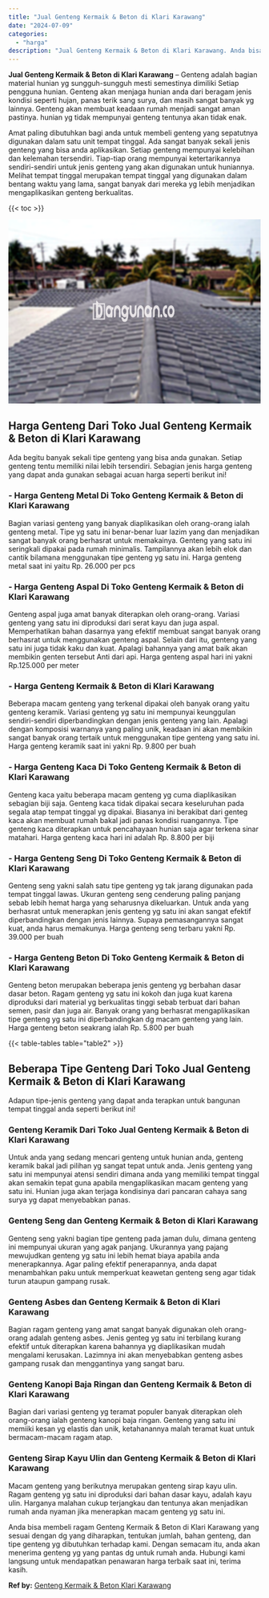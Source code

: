 ```yaml
---
title: "Jual Genteng Kermaik & Beton di Klari Karawang"
date: "2024-07-09"
categories: 
  - "harga"
description: "Jual Genteng Kermaik & Beton di Klari Karawang. Anda bisa membeli ragam Genteng Kermaik & Beton di Klari Karawang yang sesuai dengan dg yang diharapkan, tent..."
---
```


**Jual Genteng Kermaik & Beton di Klari Karawang** – Genteng adalah bagian material hunian yg sungguh-sungguh mesti semestinya dimiliki Setiap pengguna hunian. Genteng akan menjaga hunian anda dari beragam jenis kondisi seperti hujan, panas terik sang surya, dan masih sangat banyak yg lainnya. Genteng akan membuat keadaan rumah menjadi sangat aman pastinya. hunian yg tidak mempunyai genteng tentunya akan tidak enak.

Amat paling dibutuhkan bagi anda untuk membeli genteng yang sepatutnya digunakan dalam satu unit tempat tinggal. Ada sangat banyak sekali jenis genteng yang bisa anda aplikasikan. Setiap genteng mempunyai kelebihan dan kelemahan tersendiri. Tiap-tiap orang mempunyai ketertarikannya sendiri-sendiri untuk jenis genteng yang akan digunakan untuk huniannya. Melihat tempat tinggal merupakan tempat tinggal yang digunakan dalam bentang waktu yang lama, sangat banyak dari mereka yg lebih menjadikan mengaplikasikan genteng berkualitas.

{{< toc >}}

![Jual Genteng Kermaik & Beton di Klari Karawang](/images/genteng-minimalis-murah07.png)

## Harga Genteng Dari Toko Jual Genteng Kermaik & Beton di Klari Karawang

Ada begitu banyak sekali tipe genteng yang bisa anda gunakan. Setiap genteng tentu memiliki nilai lebih tersendiri. Sebagian jenis harga genteng yang dapat anda gunakan sebagai acuan harga seperti berikut ini!

### \- Harga Genteng Metal Di Toko Genteng Kermaik & Beton di Klari Karawang

Bagian variasi genteng yang banyak diaplikasikan oleh orang-orang ialah genteng metal. Tipe yg satu ini benar-benar luar lazim yang dan menjadikan sangat banyak orang berhasrat untuk memakainya. Genteng yang satu ini seringkali dipakai pada rumah minimalis. Tampilannya akan lebih elok dan cantik bilamana menggunakan tipe genteng yg satu ini. Harga genteng metal saat ini yaitu Rp. 26.000 per pcs

### \- Harga Genteng Aspal Di Toko Genteng Kermaik & Beton di Klari Karawang

Genteng aspal juga amat banyak diterapkan oleh orang-orang. Variasi genteng yang satu ini diproduksi dari serat kayu dan juga aspal. Memperhatikan bahan dasarnya yang efektif membuat sangat banyak orang berhasrat untuk menggunakan genteng aspal. Selain dari itu, genteng yang satu ini juga tidak kaku dan kuat. Apalagi bahannya yang amat baik akan membikin genten tersebut Anti dari api. Harga genteng aspal hari ini yakni Rp.125.000 per meter

### \- Harga Genteng Kermaik & Beton di Klari Karawang

Beberapa macam genteng yang terkenal dipakai oleh banyak orang yaitu genteng keramik. Variasi genteng yg satu ini mempunyai keunggulan sendiri-sendiri diperbandingkan dengan jenis genteng yang lain. Apalagi dengan komposisi warnanya yang paling unik, keadaan ini akan membikin sangat banyak orang tertaik untuk menggunakan tipe genteng yang satu ini. Harga genteng keramik saat ini yakni Rp. 9.800 per buah

### \- Harga Genteng Kaca Di Toko Genteng Kermaik & Beton di Klari Karawang

Genteng kaca yaitu beberapa macam genteng yg cuma diaplikasikan sebagian biji saja. Genteng kaca tidak dipakai secara keseluruhan pada segala atap tempat tinggal yg dipakai. Biasanya ini berakibat dari genteg kaca akan membuat rumah bakal jadi panas kondisi ruangannya. Tipe genteng kaca diterapkan untuk pencahayaan hunian saja agar terkena sinar matahari. Harga genteng kaca hari ini adalah Rp. 8.800 per biji

### \- Harga Genteng Seng Di Toko Genteng Kermaik & Beton di Klari Karawang

Genteng seng yakni salah satu tipe genteng yg tak jarang digunakan pada tempat tinggal lawas. Ukuran genteng seng cenderung paling panjang sebab lebih hemat harga yang seharusnya dikeluarkan. Untuk anda yang berhasrat untuk menerapkan jenis genteng yg satu ini akan sangat efektif diperbandingkan dengan jenis lainnya. Supaya pemasangannya sangat kuat, anda harus memakunya. Harga genteng seng terbaru yakni Rp. 39.000 per buah

### \- Harga Genteng Beton Di Toko Genteng Kermaik & Beton di Klari Karawang

Genteng beton merupakan beberapa jenis genteng yg berbahan dasar dasar beton. Ragam genteng yg satu ini kokoh dan juga kuat karena diproduksi dari material yg berkualitas tinggi sebab terbuat dari bahan semen, pasir dan juga air. Banyak orang yang berhasrat mengaplikasikan tipe genteng yg satu ini diperbandingkan dg macam genteng yang lain. Harga genteng beton seakrang ialah Rp. 5.800 per buah

{{< table-tables table="table2" >}}

## Beberapa Tipe Genteng Dari Toko Jual Genteng Kermaik & Beton di Klari Karawang

Adapun tipe-jenis genteng yang dapat anda terapkan untuk bangunan tempat tinggal anda seperti berikut ini!

### Genteng Keramik Dari Toko Jual Genteng Kermaik & Beton di Klari Karawang

Untuk anda yang sedang mencari genteng untuk hunian anda, genteng keramik bakal jadi pilihan yg sangat tepat untuk anda. Jenis genteng yang satu ini mempunyai atensi sendiri dimana anda yang memiliki tempat tinggal akan semakin tepat guna apabila mengaplikasikan macam genteng yang satu ini. Hunian juga akan terjaga kondisinya dari pancaran cahaya sang surya yg dapat menyebabkan panas.

### Genteng Seng dan Genteng Kermaik & Beton di Klari Karawang

Genteng seng yakni bagian tipe genteng pada jaman dulu, dimana genteng ini mempunyai ukuran yang agak panjang. Ukurannya yang pajang mewujudkan genteng yg satu ini lebih hemat biaya apabila anda menerapkannya. Agar paling efektif penerapannya, anda dapat menambahkan paku untuk memperkuat keawetan genteng seng agar tidak turun ataupun gampang rusak.

### Genteng Asbes dan Genteng Kermaik & Beton di Klari Karawang

Bagian ragam genteng yang amat sangat banyak digunakan oleh orang-orang adalah genteng asbes. Jenis genteg yg satu ini terbilang kurang efektif untuk diterapkan karena bahannya yg diaplikasikan mudah mengalami kerusakan. Lazimnya ini akan menyebabkan genteng asbes gampang rusak dan menggantinya yang sangat baru.

### Genteng Kanopi Baja Ringan dan Genteng Kermaik & Beton di Klari Karawang

Bagian dari variasi genteng yg teramat populer banyak diterapkan oleh orang-orang ialah genteng kanopi baja ringan. Genteng yang satu ini memiiki kesan yg elastis dan unik, ketahanannya malah teramat kuat untuk bermacam-macam ragam atap.

### Genteng Sirap Kayu Ulin dan Genteng Kermaik & Beton di Klari Karawang

Macam genteng yang berikutnya merupakan genteng sirap kayu ulin. Ragam genteng yg satu ini diproduksi dari bahan dasar kayu, adalah kayu ulin. Harganya malahan cukup terjangkau dan tentunya akan menjadikan rumah anda nyaman jika menerapkan macam genteng yg satu ini.

Anda bisa membeli ragam Genteng Kermaik & Beton di Klari Karawang yang sesuai dengan dg yang diharapkan, tentukan jumlah, bahan genteng, dan tipe genteng yg dibutuhkan terhadap kami. Dengan semacam itu, anda akan menerima genteng yg yang pantas dg untuk rumah anda. Hubungi kami langsung untuk mendapatkan penawaran harga terbaik saat ini, terima kasih.

**Ref by:**  [Genteng Kermaik & Beton  Klari Karawang](https://id.wikipedia.org/wiki/Genteng)
